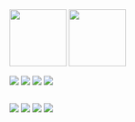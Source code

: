 
<div>
  <img height="100px" src="https://github-readme-stats.vercel.app/api?username=meninoks01&show_icons=true&theme=dark">
  <img height="100px" src="https://github-readme-stats.vercel.app/api/top-langs/?username=meninoks01&layout=compact&theme=dark">
</div>

<a href="https://www.figma.com/@meninodev"><img src="https://img.shields.io/badge/Figma-F24E1E?style=for-the-badge&logo=figma&logoColor=white"></a>
<img src="https://img.shields.io/badge/HTML5-E34F26?style=for-the-badge&logo=html5&logoColor=white">
<img src="https://img.shields.io/badge/CSS3-1572B6?style=for-the-badge&logo=css3&logoColor=white">
<img src="https://img.shields.io/badge/Python-3776AB?style=for-the-badge&logo=python&logoColor=white">

##
<a href="https://www.linkedin.com/in/nathan-olivares-si/"><img src="https://img.shields.io/badge/LinkedIn-0077B5?style=for-the-badge&logo=linkedin&logoColor=white"></a>
<a href="https://www.twitch.tv/meninoks"><img src="https://img.shields.io/badge/Twitch-9146FF?style=for-the-badge&logo=twitch&logoColor=white"></a>
<a href="https://www.youtube.com/channel/UCmAg9oI2D8kVAaCYdrVfMlw"><img src="https://img.shields.io/badge/YouTube-FF0000?style=for-the-badge&logo=youtube&logoColor=white"></a>
<a href="https://wa.me/5511945757340"><img src="https://img.shields.io/badge/WhatsApp-25D366?style=for-the-badge&logo=whatsapp&logoColor=white"></a>







